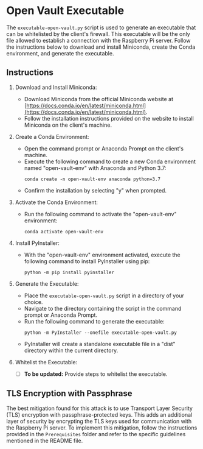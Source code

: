 # Open Vault Executable

The `executable-open-vault.py` script is used to generate an executable that can be whitelisted by the client's firewall. This executable will be the only file allowed to establish a connection with the Raspberry Pi server. Follow the instructions below to download and install Miniconda, create the Conda environment, and generate the executable.

## Instructions

1. Download and Install Miniconda:

   - Download Miniconda from the official Miniconda website at [https://docs.conda.io/en/latest/miniconda.html](https://docs.conda.io/en/latest/miniconda.html).
   - Follow the installation instructions provided on the website to install Miniconda on the client's machine.

2. Create a Conda Environment:

   - Open the command prompt or Anaconda Prompt on the client's machine.
   - Execute the following command to create a new Conda environment named "open-vault-env" with Anaconda and Python 3.7:
     ```
     conda create -n open-vault-env anaconda python=3.7
     ```
   - Confirm the installation by selecting "y" when prompted.

3. Activate the Conda Environment:

   - Run the following command to activate the "open-vault-env" environment:
     ```
     conda activate open-vault-env
     ```

4. Install PyInstaller:

   - With the "open-vault-env" environment activated, execute the following command to install PyInstaller using pip:
     ```
     python -m pip install pyinstaller
     ```

5. Generate the Executable:

   - Place the `executable-open-vault.py` script in a directory of your choice.
   - Navigate to the directory containing the script in the command prompt or Anaconda Prompt.
   - Run the following command to generate the executable:
     ```
     python -m PyInstaller --onefile executable-open-vault.py
     ```
   - PyInstaller will create a standalone executable file in a "dist" directory within the current directory.

6. Whitelist the Executable:

    - [ ] **To be updated:** Provide steps to whitelist the executable.

## TLS Encryption with Passphrase

The best mitigation found for this attack is to use Transport Layer Security (TLS) encryption with passphrase-protected keys. This adds an additional layer of security by encrypting the TLS keys used for communication with the Raspberry Pi server. To implement this mitigation, follow the instructions provided in the `Prerequisites` folder and refer to the specific guidelines mentioned in the README file.
